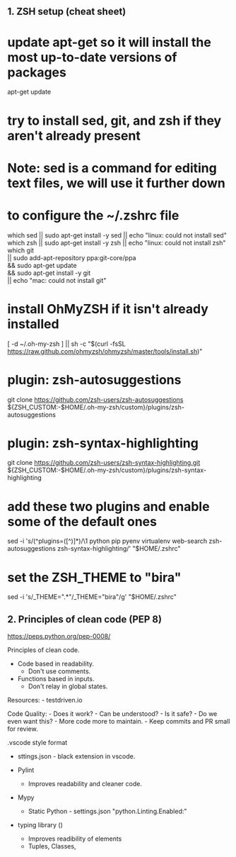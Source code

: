 

## 1. ZSH setup (cheat sheet)

# update apt-get so it will install the most up-to-date versions of packages
apt-get update
 
# try to install sed, git, and zsh if they aren't already present
# Note: sed is a command for editing text files, we will use it further down
# to configure the ~/.zshrc file
which sed || sudo apt-get install -y sed || echo "linux: could not install sed"
which zsh || sudo apt-get install -y zsh || echo "linux: could not install zsh"
which git \
    || sudo add-apt-repository ppa:git-core/ppa \
    && sudo apt-get update \
    && sudo apt-get install -y git \
    || echo "mac: could not install git"
 
# install OhMyZSH if it isn't already installed
[ -d ~/.oh-my-zsh ] || sh -c "$(curl -fsSL https://raw.github.com/ohmyzsh/ohmyzsh/master/tools/install.sh)"
 
# plugin: zsh-autosuggestions
git clone https://github.com/zsh-users/zsh-autosuggestions ${ZSH_CUSTOM:-$HOME/.oh-my-zsh/custom}/plugins/zsh-autosuggestions
 
# plugin: zsh-syntax-highlighting
git clone https://github.com/zsh-users/zsh-syntax-highlighting.git ${ZSH_CUSTOM:-$HOME/.oh-my-zsh/custom}/plugins/zsh-syntax-highlighting
 
# add these two plugins and enable some of the default ones
sed -i 's/\(^plugins=([^)]*\)/\1 python pip pyenv virtualenv web-search zsh-autosuggestions zsh-syntax-highlighting/' "$HOME/.zshrc"
 
# set the ZSH_THEME to "bira"
sed -i 's/_THEME=\".*\"/_THEME=\"bira\"/g' "$HOME/.zshrc"




## 2. Principles of clean code (PEP 8)

https://peps.python.org/pep-0008/

Principles of clean code. 

- Code based in readability. 
    - Don't use comments.
- Functions based in inputs.
    - Don't relay in global states.


Resources:
    - testdriven.io


Code Quality:
    - Does it work?
    - Can be understood?
    - Is it safe?
    - Do we even want this?
        - More code more to maintain.
    - Keep commits and PR small for review.

.vscode style format
- sttings.json - black extension in vscode.
- Pylint
    - Improves readability and cleaner code. 
- Mypy 
    - Static Python -
        settings.json
        "python.Linting.Enabled:"

- typing library ()
    - Improves readibility of elements
    - Tuples, Classes, 
 